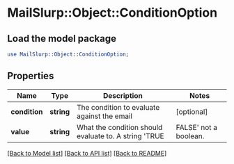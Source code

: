 # MailSlurp::Object::ConditionOption

## Load the model package
```perl
use MailSlurp::Object::ConditionOption;
```

## Properties
Name | Type | Description | Notes
------------ | ------------- | ------------- | -------------
**condition** | **string** | The condition to evaluate against the email | [optional] 
**value** | **string** | What the condition should evaluate to. A string &#39;TRUE|FALSE&#39; not a boolean. | [optional] 

[[Back to Model list]](../README#documentation-for-models) [[Back to API list]](../README#documentation-for-api-endpoints) [[Back to README]](../README)


